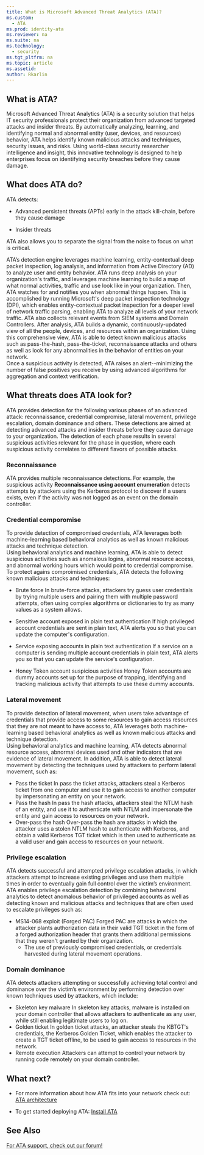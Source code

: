 ```yaml
---
title: What is Microsoft Advanced Threat Analytics (ATA)?
ms.custom:
  - ATA
ms.prod: identity-ata
ms.reviewer: na
ms.suite: na
ms.technology:
  - security
ms.tgt_pltfrm: na
ms.topic: article
ms.assetid:
author: Rkarlin
---
```


## What is ATA?
Microsoft Advanced Threat Analytics (ATA) is a security solution that helps IT security professionals protect their organization from advanced targeted attacks and insider threats. By automatically analyzing, learning, and identifying normal and abnormal entity (user, devices, and resources) behavior, ATA helps identify known malicious attacks and techniques, security issues, and risks. Using world-class security researcher intelligence and insight, this innovative technology is designed to help enterprises focus on identifying security breaches before they cause damage.

## What does ATA do?
ATA detects:

  - Advanced persistent threats (APTs) early in the attack kill-chain, before they cause damage

  - Insider threats
  
  ATA also allows you to separate the signal from the noise to focus on what is critical.
  
ATA’s detection engine leverages machine learning, entity-contextual deep packet inspection, log analysis, and information from Active Directory (AD) to analyze user and entity behavior. 
ATA runs deep analysis on your organization's traffic, and leverages machine learning to build a map of what normal activities, traffic and use look like in your organization. Then, ATA watches for and notifies you when abnormal things happen. This is accomplished by running Microsoft's deep packet inspection technology (DPI), which enables entity-contextual packet inspection for a deeper level of network traffic parsing, enabling ATA to analyze all levels of your network traffic. 
ATA also collects relevant events from SIEM systems and Domain Controllers. After analysis, ATA builds a dynamic, continuously-updated view of all the people, devices, and resources within an organization. Using this comprehensive view, ATA is able to detect known malicious attacks such as pass-the-hash, pass-the-ticket, reconnaissance attacks and others as well as look for any abnormalities in the behavior of entities on your network.  
Once a suspicious activity is detected, ATA raises an alert--minimizing the number of false positives you receive by using advanced algorithms for aggregation and context verification.




## What threats does ATA look for?

ATA provides detection for the following various phases of an advanced attack: reconnaissance, credential compromise, lateral movement, privilege escalation, domain dominance and others. These detections are aimed at detecting advanced attacks and insider threats before they cause damage to your organization. 
The detection of each phase results in several suspicious activities relevant for the phase in question, where each suspicious activity correlates to different flavors of possible attacks. 


### Reconnaissance
ATA provides multiple reconnaissance detections. For example, the suspicious activity **Reconnaissance using account enumeration** detects attempts by attackers using the Kerberos protocol to discover if a users exists, even if the activity was not logged as an event on the domain controller.

### Credential comporomise

To provide detection of compromised credentials, ATA leverages both machine-learning based behavioral analytics as well as known malicious attacks and technique detection.  
Using behavioral analytics and machine learning, ATA is able to detect suspicious activities such as anomalous logins, abnormal resource access, and abnormal working hours which would point to credential compromise. 
To protect agains comproimised credentials, ATA detects the following known malicious attacks and techniques:
 - Brute force
	In brute-force attacks, attackers try guess user credentials by trying multiple users and pairing them with multiple password attempts, often using complex algorithms or dictionaries to try as many values as a system allows.
    
- Sensitive account exposed in plain text authentication
	If high privileged account credentials are sent in plain text, ATA alerts you so that you can update the computer's configuration.
- Service exposing accounts in plain text authentication
	If a service on a computer is sending multiple account credentials in plain text, ATA alerts you so that you can update the service's configuration.
- Honey Token account suspicious activities
Honey Token accounts are dummy accounts set up for the purpose of trapping, identifying and tracking malicious activity that attempts to use these dummy accounts.

### Lateral movement
To provide detection of lateral movement, when users take advantage of credentials that provide access to some resources to gain access resources that they are not meant to have access to, ATA leverages both machine-learning based behavioral analytics as well as known malicious attacks and technique detection.  
Using behavioral analytics and machine learning, ATA detects abnormal resource access, abnormal devices used and other indicators that are evidence of lateral movement.
In addition, ATA is able to detect lateral movement by detecting the techniques used by attackers to perform lateral movement, such as:
- Pass the ticket
	In pass the ticket attacks, attackers steal a Kerberos ticket from one computer and use it to gain access to another computer by impersonating an entity on your network.
- Pass the hash
	In pass the hash attacks, attackers steal the NTLM hash of an entity, and use it to authenticate with NTLM and impersonate the entity and gain access to resources on your network.
- Over-pass the hash
	Over-pass the hash are attacks in which the attacker uses a stolen NTLM hash to authenticate with Kerberos, and obtain a valid Kerberos TGT ticket which is then used to authenticate as a valid user and gain access to resources on your network.

### Privilege escalation 
ATA detects successful and attempted privilege escalation attacks, in which attackers attempt to increase existing privileges and use them multiple times in order to eventually gain full control over the victim’s environment. ATA enables privilege escalation detection by combining behavioral analytics to detect anomalous behavior of privileged accounts as well as detecting known and malicious attacks and techniques that are often used to escalate privileges such as:
- MS14-068 exploit (Forged PAC)
	Forged PAC are attacks in which the attacker plants authorization data in their valid TGT ticket in the form of a forged authorization header that grants them additional permissions that they weren't granted by their organization.
    - The use of previously compromised credentials, or credentials harvested during lateral movement operations.
### Domain dominance
ATA detects attackers attempting or successfully achieving total control and dominance over the victim’s environment by performing detection over known techniques used by attackers, which include:
- Skeleton key malware
	 In skeleton key attacks, malware is installed on your domain controller that allows attackers to authenticate as any user, while still enabling legitimate users to log on.
- Golden ticket
	 In golden ticket attacks, an attacker steals the KBTGT's credentials, the Kerberos Golden Ticket, which enables the attacker to create a TGT ticket offline, to be used to gain access to resources in the network.
- Remote execution
	 Attackers can attempt to control your network by running code remotely on your domain controller.


## What next?

-   For more information about how ATA fits into your network check out: [ATA architecture](ata-architecture.md)

-   To get started deploying ATA: [Install ATA](/ATA/DeployUse/install-ata.html)

## See Also
[For ATA support, check out our forum!](https://social.technet.microsoft.com/Forums/security/en-US/home?forum=mata)
